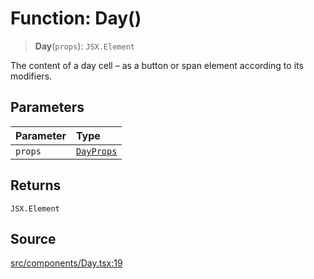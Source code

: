 # Function: Day()

> **Day**(`props`): `JSX.Element`

The content of a day cell – as a button or span element according to its
modifiers.

## Parameters

| Parameter | Type |
| :------ | :------ |
| `props` | [`DayProps`](../interfaces/DayProps.md) |

## Returns

`JSX.Element`

## Source

[src/components/Day.tsx:19](https://github.com/gpbl/react-day-picker/blob/9ad13dc72fff814dcf720a62f6e3b5ea38e8af6d/src/components/Day.tsx#L19)
